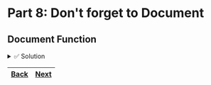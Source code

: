 # Part 8: Don't forget to Document

## Document Function

<details> 
<br>
<summary>✅ Solution</summary>

```typescript
// TODO
```

</details>

| [Back](part-7.md) | [Next](part-9.md) |
| ----------------- | ----------------- |

